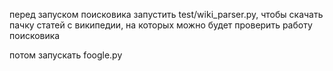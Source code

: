 перед запуском поисковика запустить test/wiki_parser.py, чтобы скачать пачку статей с википедии, на которых можно будет проверить работу поисковика

потом запускать foogle.py